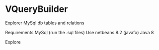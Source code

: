 # VQueryBuilder
Explorer MySql db tables and relations

Requirements
MySql (run the .sql files)
Use netbeans 8.2 (javafx)
Java 8

Explore



